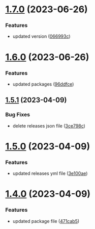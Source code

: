 # [1.7.0](https://github.com/manthanank/learn-mongodb/compare/v1.6.0...v1.7.0) (2023-06-26)


### Features

* updated version ([066993c](https://github.com/manthanank/learn-mongodb/commit/066993ca0330e04fb82a9d0e1a2d4763f3dc6da7))



# [1.6.0](https://github.com/manthanank/learn-mongodb/compare/v1.5.1...v1.6.0) (2023-06-26)


### Features

* updated packages ([96ddfce](https://github.com/manthanank/learn-mongodb/commit/96ddfceed4c314b4e7fc415ad76283df6cdaad7a))



## [1.5.1](https://github.com/manthanank/learn-mongodb/compare/v1.5.0...v1.5.1) (2023-04-09)


### Bug Fixes

* delete releases json file ([3ce798c](https://github.com/manthanank/learn-mongodb/commit/3ce798c4047a5bdd56840123430ab4f9ea49194d))



# [1.5.0](https://github.com/manthanank/learn-mongodb/compare/v1.4.0...v1.5.0) (2023-04-09)


### Features

* updated releases yml file ([3e100ae](https://github.com/manthanank/learn-mongodb/commit/3e100ae67665ee7b81fe8f29fd582d5c099f8937))



# [1.4.0](https://github.com/manthanank/learn-mongodb/compare/v1.3.0...v1.4.0) (2023-04-09)


### Features

* updated package file ([471cab5](https://github.com/manthanank/learn-mongodb/commit/471cab58362e106efff7e005df7a805fb0e724e2))



